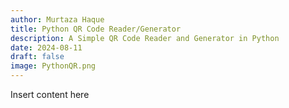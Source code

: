 ```yaml
---
author: Murtaza Haque
title: Python QR Code Reader/Generator
description: A Simple QR Code Reader and Generator in Python
date: 2024-08-11
draft: false
image: PythonQR.png
---
```


Insert content here